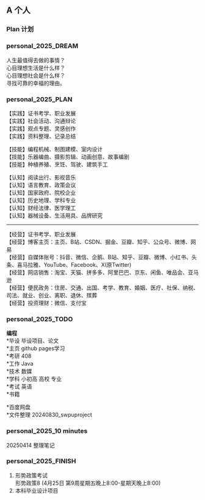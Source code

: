## A 个人
### Plan 计划
### personal_2025_DREAM  
人生最值得去做的事情？  
心目理想生活是什么样？  
心目理想社会是什么样？  
寻找可靠的幸福的理由。  
### personal_2025_PLAN  
【实践】证书考学、职业发展  
【实践】社会活动、沟通辩论  
【实践】观点专题、灵感创作  
【实践】资料整理、记录总结  

【技能】编程机械、制图建模、室内设计  
【技能】乐器编曲、摄影剪辑、动画创意、故事编剧  
【技能】种植养殖、烹饪、驾驶、建筑手工  

【认知】阅读出行、影视音乐  
【认知】语言教育、政策会议  
【认知】国家政府、院校企业  
【认知】历史地理、学科专业  
【认知】财经法律、医学理工  
【认知】器械设备、生活用具、品牌研究  
--- --------------------------------
【经营】证书考学、职业发展  
【经营】博客主页：主页、B站、CSDN、掘金、豆瓣、知乎、公众号、微博、网易  
【经营】自媒体账号：抖音、微信、企鹅、B站、知乎、豆瓣、微博、小红书、头条、喜马拉雅、YouTube、Facebook、X(原Twitter)  
【经营】网店销售：淘宝、天猫、拼多多、阿里巴巴、京东、闲鱼、唯品会、亚马逊  
【经营】便民政务：住房、交通、出国、考学、教育、婚姻、医疗、社保、纳税、司法、就业、创业、离职、退休、殡葬  
【经营】投资理财：微信、支付宝  
### personal_2025_TODO  
**编程**  
*毕设 毕设项目、论文  
*主页 github pages学习  
*考研 408  
*工作 Java  
*技术 数媒  
*学科 小初高 高校 专业  
*考试 英语  
*书籍   

*百度网盘  
*文件整理 20240830_swpuproject  
### personal_2025_10 minutes  
20250414 整理笔记  
### personal_2025_FINISH  
1. 形势政策考试  
形势政策8 (4月25日 第9周星期五晚上8:00-星期天晚上8:00)  
2. 本科毕业设计项目  